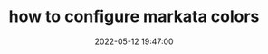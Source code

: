 ---
date: 2022-05-12 19:47:00
priority: 0
status: done
tags:
- markata
- None
- None
templateKey: task
title: how to configure markata colors
uuid: aed5da26-cbd1-474f-85eb-3780d53ad4d5
---